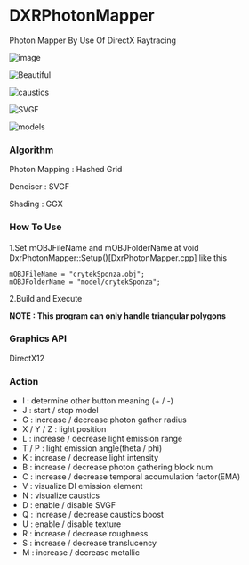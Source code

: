 # DXRPhotonMapper
Photon Mapper By Use Of DirectX Raytracing

![image](https://github.com/AngularSpectrumMTD/DXR_PhotonMapper/assets/65929274/556ac106-11a9-4d35-97de-539c1a91dfe2)

![Beautiful](https://github.com/AngularSpectrumMTD/DXR_PhotonMapper/assets/65929274/4e7c237a-4c42-4098-b627-ff0582b509b3)

![caustics](https://github.com/AngularSpectrumMTD/DXR_PhotonMapper/assets/65929274/80c8eb25-4e5a-47ab-8071-e4a96004cfb7)

![SVGF](https://github.com/AngularSpectrumMTD/DXR_PhotonMapper/assets/65929274/afbf735e-1958-4975-9843-abd79c8d8288)

![models](https://github.com/AngularSpectrumMTD/DXR_PhotonMapper/assets/65929274/5e011057-4728-4d4d-979d-1e8f254361ed)

### Algorithm
Photon Mapping : Hashed Grid

Denoiser : SVGF

Shading : GGX

### How To Use
1.Set ｍOBJFileName and mOBJFolderName at void DxrPhotonMapper::Setup()[DxrPhotonMapper.cpp] like this



    mOBJFileName = "crytekSponza.obj";
    mOBJFolderName = "model/crytekSponza";



2.Build and Execute

**NOTE : This program can only handle triangular polygons**

### Graphics API
DirectX12

### Action

- I : determine other button meaning (+ / -)
- J : start / stop model
- G : increase / decrease photon gather radius
- X / Y / Z : light position
- L : increase / decrease light emission range
- T / P : light emission angle(theta / phi)
- K : increase / decrease light intensity
- B : increase / decrease photon gathering block num
- C : increase / decrease temporal accumulation factor(EMA)
- V : visualize DI emission element
- N : visualize caustics
- D : enable / disable SVGF
- Q : increase / decrease caustics boost
- U : enable / disable texture
- R : increase / decrease roughness
- S : increase / decrease translucency
- M : increase / decrease metallic